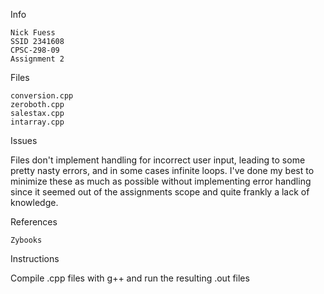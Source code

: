 Info
    
    Nick Fuess 
    SSID 2341608 
    CPSC-298-09
    Assignment 2

Files

    conversion.cpp
    zeroboth.cpp
    salestax.cpp
    intarray.cpp

Issues

Files don't implement handling for incorrect user input, leading to some pretty nasty errors, and in some cases infinite loops. I've done my best to minimize these as much as possible without implementing error handling since it seemed out of the assignments scope and quite frankly a lack of knowledge.   

References

    Zybooks

Instructions

Compile .cpp files with g++ and run the resulting .out files
